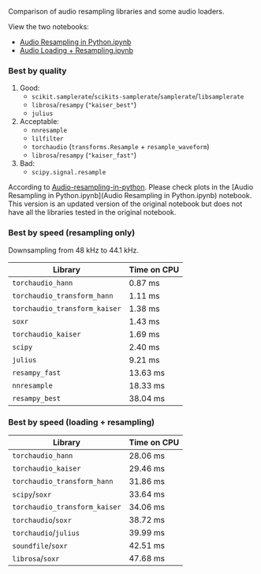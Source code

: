 Comparison of audio resampling libraries and some audio loaders.

View the two notebooks:

- [Audio Resampling in Python.ipynb](https://github.com/bernardo-torres/audio-resampling-in-python/blob/master/Audio%20Resampling%20in%20Python.ipynb)
- [Audio Loading + Resampling.ipynb](https://github.com/bernardo-torres/audio-resampling-in-python/blob/master/Audio%20Loading%20%2B%20Resampling.ipynb)

### Best by quality

1. Good:
   - `scikit.samplerate`/`scikits-samplerate`/`samplerate`/`libsamplerate`
   - `librosa`/`resampy` (`"kaiser_best"`)
   - `julius`
3. Acceptable:
   - `nnresample`
   - `lilfilter`
   - `torchaudio` (`transforms.Resample` + `resample_waveform`)
   - `librosa`/`resampy` (`"kaiser_fast"`)
5. Bad:
   - `scipy.signal.resample`


According to [Audio-resampling-in-python](https://github.com/bernardo-torres/audio-resampling-in-python). Please check plots in the [Audio Resampling in Python.ipynb](Audio Resampling in Python.ipynb) notebook. This version is an updated version of the original notebook but does not have all the libraries tested in the original notebook.


### Best by speed (resampling only)


Downsampling from 48 kHz to 44.1 kHz.


| Library | Time on CPU |
| - | - |
| `torchaudio_hann` | 0.87 ms |
| `torchaudio_transform_hann` | 1.11 ms |
| `torchaudio_transform_kaiser` | 1.38 ms |
| `soxr` | 1.43 ms |
| `torchaudio_kaiser` | 1.69 ms |
| `scipy` | 2.40 ms |
| `julius` | 9.21 ms |
| `resampy_fast` | 13.63 ms |
| `nnresample` | 18.33 ms |
| `resampy_best` | 38.04 ms |



### Best by speed (loading + resampling)

<!-- L: load, R: resample libs
L: torchaudio- \nR: torchaudio_hann              28.058083
L: torchaudio- \nR: torchaudio_kaiser            29.464524
L: torchaudio- \nR: torchaudio_transform_hann    31.858430
L: scipy- \nR: soxr                              33.637649
L: torchaudio- \nR: soxr                         38.724915
L: torchaudio- \nR: julius                       39.991616
L: soundfile- \nR: soxr                          42.511529
L: librosa- \nR: soxr                            47.683907 -->

| Library | Time on CPU |
| - | - |
| `torchaudio_hann` | 28.06 ms |
| `torchaudio_kaiser` | 29.46 ms |
| `torchaudio_transform_hann` | 31.86 ms |
| `scipy`/`soxr` | 33.64 ms |
| `torchaudio_transform_kaiser` | 34.06 ms |
| `torchaudio`/`soxr` | 38.72 ms |
| `torchaudio`/`julius` | 39.99 ms |
| `soundfile`/`soxr` | 42.51 ms |
| `librosa`/`soxr` | 47.68 ms |

